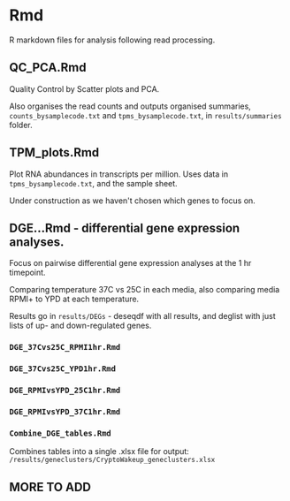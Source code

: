 # Rmd

R markdown files for analysis following read processing.

## QC_PCA.Rmd

Quality Control by Scatter plots and PCA.

Also organises the read counts and outputs organised summaries, `counts_bysamplecode.txt` and `tpms_bysamplecode.txt`, in `results/summaries` folder.

## TPM_plots.Rmd

Plot RNA abundances in transcripts per million.
Uses data in `tpms_bysamplecode.txt`, and the sample sheet.

Under construction as we haven't chosen which genes to focus on.

## DGE...Rmd - differential gene expression analyses.

Focus on pairwise differential gene expression analyses at the 1 hr timepoint.

Comparing temperature 37C vs 25C in each media, also comparing media RPMI+ to YPD at each temperature.

Results go in `results/DEGs` - deseqdf with all results, and deglist with just lists of up- and down-regulated genes.

### `DGE_37Cvs25C_RPMI1hr.Rmd`

### `DGE_37Cvs25C_YPD1hr.Rmd`

### `DGE_RPMIvsYPD_25C1hr.Rmd`

### `DGE_RPMIvsYPD_37C1hr.Rmd`

### `Combine_DGE_tables.Rmd`

Combines tables into a single .xlsx file for output: `/results/geneclusters/CryptoWakeup_geneclusters.xlsx`
## MORE TO ADD
